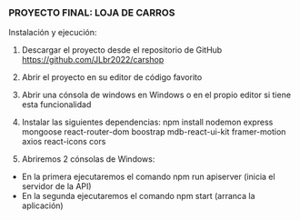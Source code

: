 ### PROYECTO FINAL: LOJA DE CARROS

Instalación y ejecución:

1. Descargar el proyecto desde el repositorio de GitHub https://github.com/JLbr2022/carshop

2. Abrir el proyecto en su editor de código favorito

3. Abrir una cónsola de windows en Windows o en el propio editor si tiene esta funcionalidad

4. Instalar las siguientes dependencias:
   npm install nodemon express mongoose react-router-dom boostrap mdb-react-ui-kit framer-motion axios react-icons cors

5. Abriremos 2 cónsolas de Windows:

- En la primera ejecutaremos el comando npm run apiserver (inicia el servidor de la API)
- En la segunda ejecutaremos el comando npm start (arranca la aplicación)
